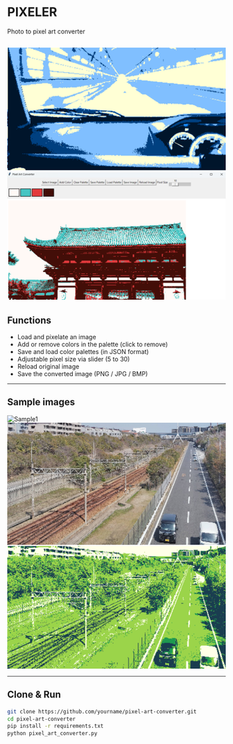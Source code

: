# PIXELER
Photo to pixel art converter

![Sample1](img/sample/img_sample10.png)
![Sample1](img/sample/img_sample20.png)
---

## Functions

- Load and pixelate an image
- Add or remove colors in the palette (click to remove)
- Save and load color palettes (in JSON format)
- Adjustable pixel size via slider (5 to 30)
- Reload original image
- Save the converted image (PNG / JPG / BMP)

---

## Sample images


![Sample1](img/sample/img_sample30.png)
![Sample1](img/sample/img_sample31.png)
![Sample1](img/sample/img_sample32.png)

---

## Clone & Run

```bash
git clone https://github.com/yourname/pixel-art-converter.git
cd pixel-art-converter
pip install -r requirements.txt
python pixel_art_converter.py